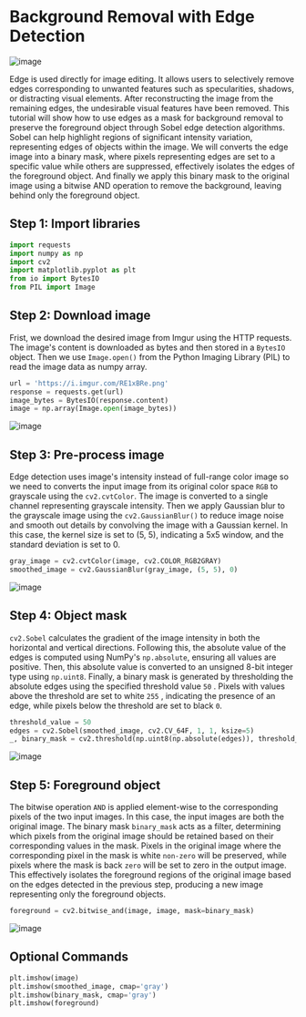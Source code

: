 # Background Removal with Edge Detection

![image](https://github.com/hughiephan/DPL/assets/16631121/4340639d-5e19-434b-92bc-6a19309186c6)

Edge is used directly for image editing. It allows users to selectively remove edges corresponding to unwanted features such as specularities, shadows, or distracting visual elements. After reconstructing the image from the remaining edges, the undesirable visual features have been removed. This tutorial will show how to use edges as a mask for background removal to preserve the foreground object through Sobel edge detection algorithms. Sobel can help highlight regions of significant intensity variation, representing edges of objects within the image. We will converts the edge image into a binary mask, where pixels representing edges are set to a specific value while others are suppressed, effectively isolates the edges of the foreground object. And finally we apply this binary mask to the original image using a bitwise AND operation to remove the background, leaving behind only the foreground object.

## Step 1: Import libraries

```python
import requests
import numpy as np
import cv2
import matplotlib.pyplot as plt
from io import BytesIO
from PIL import Image
```

## Step 2: Download image

Frist, we download the desired image from Imgur using the HTTP requests. The image's content is downloaded as bytes and then stored in a `BytesIO` object. Then we use `Image.open()` from the Python Imaging Library (PIL) to read the image data as numpy array.

```python
url = 'https://i.imgur.com/RE1xBRe.png'
response = requests.get(url)
image_bytes = BytesIO(response.content)
image = np.array(Image.open(image_bytes))
```

![image](https://github.com/hughiephan/DPL/assets/16631121/357b2e56-8eb2-4b86-8e0c-28d811128afd)

## Step 3: Pre-process image

Edge detection uses image's intensity instead of full-range color image so we need to converts the input image from its original color space `RGB` to grayscale using the `cv2.cvtColor`. The image is converted to a single channel representing grayscale intensity. Then we apply Gaussian blur to the grayscale image using the `cv2.GaussianBlur()` to reduce image noise and smooth out details by convolving the image with a Gaussian kernel. In this case, the kernel size is set to (5, 5), indicating a 5x5 window, and the standard deviation is set to 0.

```python
gray_image = cv2.cvtColor(image, cv2.COLOR_RGB2GRAY)
smoothed_image = cv2.GaussianBlur(gray_image, (5, 5), 0)
```
![image](https://github.com/hughiephan/DPL/assets/16631121/ae2f90cc-2f81-4d8e-8c78-2197d5a6ad4c)

## Step 4: Object mask

`cv2.Sobel` calculates the gradient of the image intensity in both the horizontal and vertical directions. Following this, the absolute value of the edges is computed using NumPy's `np.absolute`, ensuring all values are positive. Then, this absolute value is converted to an unsigned 8-bit integer type using `np.uint8`. Finally, a binary mask is generated by thresholding the absolute edges using the specified threshold value `50` . Pixels with values above the threshold are set to white `255` , indicating the presence of an edge, while pixels below the threshold are set to black `0`.

```python
threshold_value = 50
edges = cv2.Sobel(smoothed_image, cv2.CV_64F, 1, 1, ksize=5)
_, binary_mask = cv2.threshold(np.uint8(np.absolute(edges)), threshold_value, 255, cv2.THRESH_BINARY)
```
![image](https://github.com/hughiephan/DPL/assets/16631121/9d5e5f5b-fd6f-4f3a-bd2c-8b4707e80e5d)

## Step 5: Foreground object

The bitwise operation `AND` is applied element-wise to the corresponding pixels of the two input images. In this case, the input images are both the original image. The binary mask `binary_mask` acts as a filter, determining which pixels from the original image should be retained based on their corresponding values in the mask. Pixels in the original image where the corresponding pixel in the mask is white `non-zero` will be preserved, while pixels where the mask is back `zero` will be set to zero in the output image. This effectively isolates the foreground regions of the original image based on the edges detected in the previous step, producing a new image representing only the foreground objects. 

```python
foreground = cv2.bitwise_and(image, image, mask=binary_mask)
```

![image](https://github.com/hughiephan/DPL/assets/16631121/a6a29d17-b3ac-40eb-8b02-3b812d3275bc)

## Optional Commands
```python
plt.imshow(image)
plt.imshow(smoothed_image, cmap='gray')
plt.imshow(binary_mask, cmap='gray')
plt.imshow(foreground)
```
